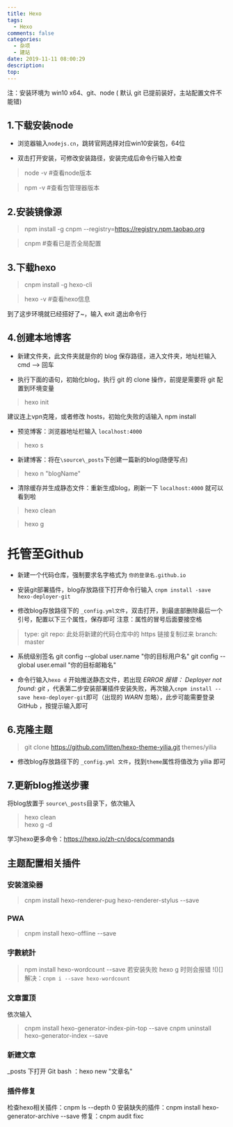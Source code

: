 ```yaml
---
title: Hexo
tags:
  - Hexo
comments: false
categories:
  - 杂项
  - 建站
date: 2019-11-11 08:00:29
description:
top:
---
```


注：安装环境为 win10 x64、git、node ( 默认 git 已提前装好，主站配置文件不能错)

## 1.下载安装node
* 浏览器输入`nodejs.cn`，跳转官网选择对应win10安装包，64位

* 双击打开安装，可修改安装路径，安装完成后命令行输入检查

> node -v    #查看node版本

> npm -v     #查看包管理器版本

## 2.安装镜像源

> npm install -g cnpm --registry=https://registry.npm.taobao.org

> cnpm #查看已是否全局配置

## 3.下载hexo

> cnpm install -g hexo-cli

> hexo -v #查看hexo信息

到了这步环境就已经搭好了~，输入 exit 退出命令行

## 4.创建本地博客

* 新建文件夹，此文件夹就是你的 blog 保存路径，进入文件夹，地址栏输入 cmd --> 回车

* 执行下面的语句，初始化blog，执行 git 的 clone 操作，前提是需要将 git 配置到环境变量

> hexo init

建议连上vpn克隆，或者修改 hosts，初始化失败的话输入 npm install

* 预览博客：浏览器地址栏输入 `localhost:4000` 

> hexo s

* 新建博客：将在`\source\_posts`下创建一篇新的blog(随便写点)

> hexo n "blogName"

* 清除缓存并生成静态文件：重新生成blog，刷新一下 `localhost:4000` 就可以看到啦

> hexo clean 

> hexo g

# 托管至Github

- 新建一个代码仓库，强制要求名字格式为
    `你的登录名.github.io`
- 安装git部署插件，blog存放路径下打开命令行输入
    `cnpm install -save hexo-deployer-git`

- 修改blog存放路径下的 `_config.yml文件`，双击打开，到最底部删除最后一个引号，配置以下三个属性，保存即可
    注意：属性的冒号后面要接空格
> type: git
> repo: 此处将新建的代码仓库中的 https 链接复制过来
> branch: master

- 系统级别签名
git config --global user.name "你的目标用户名"
git config --global user.email "你的目标邮箱名"

- 命令行输入`hexo d` 开始推送静态文件，若出现 *ERROR 报错： Deployer not found: git* ，代表第二步安装部署插件安装失败，再次输入`cnpm install --save hexo-deployer-git`即可（出现的 *WARN* 忽略），此步可能需要登录 GitHub ，按提示输入即可

## 6.克隆主题
> git clone https://github.com/litten/hexo-theme-yilia.git themes/yilia

* 修改blog存放路径下的 `_config.yml 文件`，找到`theme`属性将值改为 yilia 即可

## 7.更新blog推送步骤
将blog放置于 `source\_posts`目录下，依次输入
> hexo clean  
> hexo g -d

学习hexo更多命令：https://hexo.io/zh-cn/docs/commands

## 主题配置相关插件
### 安装渲染器
> cnpm install hexo-renderer-pug hexo-renderer-stylus --save
### PWA 
> cnpm install hexo-offline --save
### 字數統計
> npm install hexo-wordcount --save 若安装失败 hexo g 时则会报错
!()[]
解决：`cnpm i --save hexo-wordcount`
### 文章置顶
依次输入
> cnpm install hexo-generator-index-pin-top --save
cnpm uninstall hexo-generator-index --save

### 新建文章
_posts 下打开 Git bash ：hexo new "文章名"

### 插件修复
检查hexo相关插件：cnpm ls --depth 0
安装缺失的插件：cnpm install hexo-generator-archive --save
修复：cnpm audit fixc